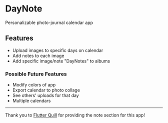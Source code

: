 # DayNote

Personalizable photo-journal calendar app

## Features
- Upload images to specific days on calendar
- Add notes to each image
- Add specific image/note "DayNotes" to albums

### Possible Future Features
- Modify colors of app
- Export calendar to photo collage
- See others' uploads for that day
- Multiple calendars

---

Thank you to [Flutter Quill](https://pub.dev/packages/flutter_quill) for providing
the note section for this app!
